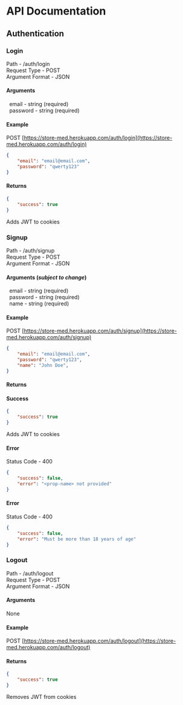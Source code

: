 # API Documentation

## Authentication

### Login

Path - /auth/login  
Request Type - POST  
Argument Format - JSON  

#### Arguments

&nbsp;&nbsp;email - string (required)  
&nbsp;&nbsp;password - string (required)  

#### Example

POST [https://store-med.herokuapp.com/auth/login](https://store-med.herokuapp.com/auth/login)

```json
{
    "email": "email@email.com",
    "password": "qwerty123"
}
```

#### Returns

```json
{
    "success": true
}
```

Adds JWT to cookies

### Signup

Path - /auth/signup  
Request Type - POST  
Argument Format - JSON  

#### Arguments (*subject to change*)

&nbsp;&nbsp;email - string (required)  
&nbsp;&nbsp;password - string (required)  
&nbsp;&nbsp;name - string (required)  

#### Example

POST [https://store-med.herokuapp.com/auth/signup](https://store-med.herokuapp.com/auth/signup)

```json
{
    "email": "email@email.com",
    "password": "qwerty123",
    "name": "John Doe",
}
```

#### Returns

#### Success

```json
{
    "success": true
}
```

Adds JWT to cookies

#### Error

Status Code - 400

```json
{
    "success": false,
    "error": "<prop-name> not provided"
}
```

#### Error


Status Code - 400

```json
{
    "success": false,
    "error": "Must be more than 18 years of age"
}
```

### Logout

Path - /auth/logout  
Request Type - POST  
Argument Format - JSON  

#### Arguments

None

#### Example

POST [https://store-med.herokuapp.com/auth/logout](https://store-med.herokuapp.com/auth/logout)

#### Returns

```json
{
    "success": true
}
```

Removes JWT from cookies
